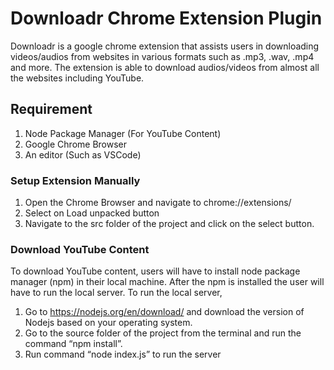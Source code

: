 # Downloadr Chrome Extension Plugin

Downloadr is a google chrome extension that assists users in downloading videos/audios from websites in various formats such as .mp3, .wav, .mp4 and more. The extension is able to download audios/videos from almost all the websites including YouTube.

## Requirement
1. Node Package Manager (For YouTube Content)
2. Google Chrome Browser
3. An editor (Such as VSCode)

### Setup Extension Manually
1. Open the Chrome Browser and navigate to chrome://extensions/
2. Select on Load unpacked button
3. Navigate to the src folder of the project and click on the select button.

### Download YouTube Content

To download YouTube content, users will have to install node package manager (npm) in their local machine. After the npm is installed the user will have to run the local server. To run the local server, 

1. Go to https://nodejs.org/en/download/ and download the version of Nodejs based on your operating system.
2. Go to the source folder of the project from the terminal and run the command “npm install”.
3. Run command “node index.js” to run the server






